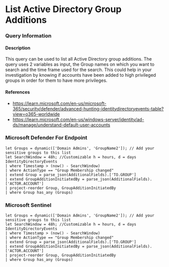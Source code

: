 # List Active Directory Group Additions
### Query Information
#### Description
This query can be used to list all Active Directory group additions. The query uses 2 variables as input, the Group names on which you want to search and the time frame used for the search. This could help in your investigation by knowing if accounts have been added to high privileged groups in order for them to have more privileges.
#### References
- https://learn.microsoft.com/en-us/microsoft-365/security/defender/advanced-hunting-identitydirectoryevents-table?view=o365-worldwide
- https://learn.microsoft.com/en-us/windows-server/identity/ad-ds/manage/understand-default-user-accounts
### Microsoft Defender For Endpoint
```kusto
let Groups = dynamic(['Domain Admins', 'GroupName2']); // Add your sensitive groups to this list
let SearchWindow = 48h; //Customizable h = hours, d = days
IdentityDirectoryEvents
| where Timestamp > (now() - SearchWindow)
| where ActionType == "Group Membership changed"
| extend Group = parse_json(AdditionalFields).['TO.GROUP']
| extend GroupAdditionInitiatedBy = parse_json(AdditionalFields).['ACTOR.ACCOUNT']
| project-reorder Group, GroupAdditionInitiatedBy
| where Group has_any (Groups)
```
### Microsoft Sentinel
```kusto
let Groups = dynamic(['Domain Admins', 'GroupName2']); // Add your sensitive groups to this list
let SearchWindow = 48h; //Customizable h = hours, d = days
IdentityDirectoryEvents
| where Timestamp > (now() - SearchWindow)
| where ActionType == "Group Membership changed"
| extend Group = parse_json(AdditionalFields).['TO.GROUP']
| extend GroupAdditionInitiatedBy = parse_json(AdditionalFields).['ACTOR.ACCOUNT']
| project-reorder Group, GroupAdditionInitiatedBy
| where Group has_any (Groups)
```
